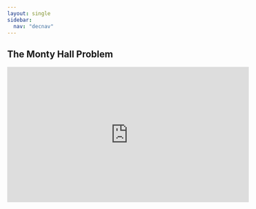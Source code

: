 ```yaml
---
layout: single
sidebar:
  nav: "decnav"
---
```


## The Monty Hall Problem

<iframe width="560" height="315" src="https://www.youtube.com/embed/ggDQXlinbME" title="YouTube video player" frameborder="0" allow="accelerometer; autoplay; clipboard-write; encrypted-media; gyroscope; picture-in-picture" allowfullscreen></iframe>
